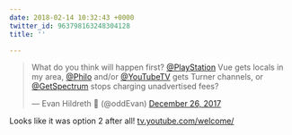 ```yaml
---
date: 2018-02-14 10:32:43 +0000
twitter_id: 963798163248304128
title: ''

---
```

<blockquote class="twitter-tweet"><p lang="en" dir="ltr">What do you think will happen first? <a href="https://twitter.com/PlayStation?ref_src=twsrc%5Etfw">@PlayStation</a> Vue gets locals in my area, <a href="https://twitter.com/Philo?ref_src=twsrc%5Etfw">@Philo</a> and/or <a href="https://twitter.com/YouTubeTV?ref_src=twsrc%5Etfw">@YouTubeTV</a> gets Turner channels, or <a href="https://twitter.com/GetSpectrum?ref_src=twsrc%5Etfw">@GetSpectrum</a> stops charging unadvertised fees?</p>&mdash; Evan Hildreth 🔰 (@oddEvan) <a href="https://twitter.com/oddEvan/status/945765459072348162?ref_src=twsrc%5Etfw">December 26, 2017</a></blockquote>
<script async src="https://platform.twitter.com/widgets.js" charset="utf-8"></script>

Looks like it was option 2 after all! [tv.youtube.com/welcome/](https://tv.youtube.com/welcome/)
